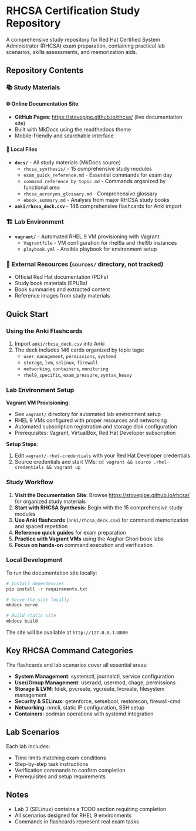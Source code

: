 # RHCSA Certification Study Repository

A comprehensive study repository for Red Hat Certified System Administrator (RHCSA) exam preparation, containing practical lab scenarios, skills assessments, and memorization aids.

## Repository Contents

### 📚 Study Materials

#### 🌐 Online Documentation Site
- **GitHub Pages**: https://stovepipe.github.io/rhcsa/ (live documentation site)
- Built with MkDocs using the readthedocs theme
- Mobile-friendly and searchable interface

#### 📁 Local Files
- **`docs/`** - All study materials (MkDocs source)
  - `rhcsa_synthesis/` - 15 comprehensive study modules
  - `exam_quick_reference.md` - Essential commands for exam day
  - `command_reference_by_topic.md` - Commands organized by functional area
  - `rhcsa_acronyms_glossary.md` - Comprehensive glossary
  - `ebook_summary.md` - Analysis from major RHCSA study books
- **`anki/rhcsa_deck.csv`** - 146 comprehensive flashcards for Anki import

### 🏗️ Lab Environment
- **`vagrant/`** - Automated RHEL 9 VM provisioning with Vagrant
  - `Vagrantfile` - VM configuration for rhel9a and rhel9b instances
  - `playbook.yml` - Ansible playbook for environment setup

### 📖 External Resources (`sources/` directory, not tracked)
- Official Red Hat documentation (PDFs)  
- Study book materials (EPUBs)
- Book summaries and extracted content
- Reference images from study materials

## Quick Start

### Using the Anki Flashcards
1. Import `anki/rhcsa_deck.csv` into Anki
2. The deck includes 146 cards organized by topic tags:
   - `user_management`, `permissions`, `systemd`
   - `storage`, `lvm`, `selinux`, `firewall`  
   - `networking`, `containers`, `monitoring`
   - `rhel9_specific`, `exam_pressure`, `syntax_heavy`

### Lab Environment Setup

**Vagrant VM Provisioning**:
- See `vagrant/` directory for automated lab environment setup
- RHEL 9 VMs configured with proper resources and networking
- Automated subscription registration and storage disk configuration
- Prerequisites: Vagrant, VirtualBox, Red Hat Developer subscription

**Setup Steps**:
1. Edit `vagrant/.rhel-credentials` with your Red Hat Developer credentials
2. Source credentials and start VMs: `cd vagrant && source .rhel-credentials && vagrant up`

### Study Workflow
1. **Visit the Documentation Site**: Browse https://stovepipe.github.io/rhcsa/ for organized study materials
2. **Start with RHCSA Synthesis**: Begin with the 15 comprehensive study modules
3. **Use Anki flashcards** (`anki/rhcsa_deck.csv`) for command memorization and spaced repetition
4. **Reference quick guides** for exam preparation
5. **Practice with Vagrant VMs** using the Asghar Ghori book labs
6. **Focus on hands-on** command execution and verification

### Local Development
To run the documentation site locally:
```bash
# Install dependencies
pip install -r requirements.txt

# Serve the site locally
mkdocs serve

# Build static site
mkdocs build
```
The site will be available at `http://127.0.0.1:8000`

## Key RHCSA Command Categories

The flashcards and lab scenarios cover all essential areas:
- **System Management**: systemctl, journalctl, service configuration
- **User/Group Management**: useradd, usermod, chage, permissions
- **Storage & LVM**: fdisk, pvcreate, vgcreate, lvcreate, filesystem management
- **Security & SELinux**: getenforce, setsebool, restorecon, firewall-cmd
- **Networking**: nmcli, static IP configuration, SSH setup
- **Containers**: podman operations with systemd integration

## Lab Scenarios

Each lab includes:
- Time limits matching exam conditions
- Step-by-step task instructions
- Verification commands to confirm completion
- Prerequisites and setup requirements

## Notes
- Lab 3 (SELinux) contains a TODO section requiring completion
- All scenarios designed for RHEL 9 environments
- Commands in flashcards represent real exam tasks
